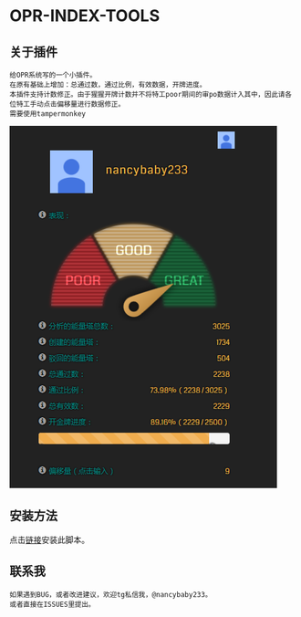 # OPR-INDEX-TOOLS

## 关于插件
    给OPR系统写的一个小插件。
    在原有基础上增加：总通过数，通过比例，有效数据，开牌进度。
	本插件支持计数修正。由于猩猩开牌计数并不将特工poor期间的审po数据计入其中，因此请各位特工手动点击偏移量进行数据修正。
    需要使用tampermonkey
![示例图片](https://raw.githubusercontent.com/nancybaby002/OPR-INDEX-TOOLS/master/images/demo.png)

## 安装方法
点击[链接](https://raw.githubusercontent.com/nancybaby002/OPR-INDEX-TOOLS/master/opr.index.tools.CHN.user.js)安装此脚本。


## 联系我
    如果遇到BUG，或者改进建议，欢迎tg私信我，@nancybaby233。
    或者直接在ISSUES里提出。
